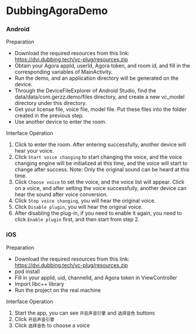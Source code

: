 # DubbingAgoraDemo

### Android

Preparation
* Download the required resources from this link: https://dvi.dubbing.tech/vc-plug/resources.zip
* Obtain your Agora appId, userId, Agora token, and room id, and fill in the corresponding variables of MainActivity.
* Run the demo, and an application directory will be generated on the device.
* Through the DeviceFileExplorer of Android Studio, find the data/data/com.gerzz.demo/files directory, and create a new vc_model directory under this directory.
* Get your license file, voice file, model file. Put these files into the folder created in the previous step.
* Use another device to enter the room.

Interface Operation
1. Click to enter the room. After entering successfully, another device will hear your voice.
2. Click `Start voice changing` to start changing the voice, and the voice changing engine will be initialized at this time, and the voice will start to change after success. Note: Only the original sound can be heard at this time.
3. Click `Choose voice` to set the voice, and the voice list will appear. Click on a voice, and after setting the voice successfully, another device can hear the sound after voice conversion.
4. Click `Stop voice changing`, you will hear the original voice.
5. Click `Disable plugin`, you will hear the original voice.
6. After disabling the plug-in, if you need to enable it again, you need to click `Enable plugin` first, and then start from step 2.

### iOS

Preparation
* Download the required resources from this link: https://dvi.dubbing.tech/vc-plug/resources.zip
* pod install
* Fill in your appId, uid, channelId, and Agora token in ViewController
* Import libc++ library
* Run the project on the real machine

Interface Operation
1. Start the app, you can see `开启声音引擎` and `选择音色` buttons
2. Click `开启声音引擎` 
3. Click `选择音色` to choose a voice
